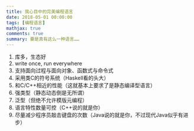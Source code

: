 ```yaml
---
title: 我心目中的完美编程语言
date: 2018-05-01 00:00:00
tags: [编程语言]
mathjax: true
comments: true
summary: 要是真有这么一种语言……
---
```

<ol>
<!-- hexo-inject:begin --><!-- hexo-inject:end --><li>库多，生态好</li>
<li>write once, run everywhere</li>
<li>支持面向过程与面向对象、函数式与命令式</li>
<li>采用类C的符号系统（Haskell看的头大）</li>
<li>和C/C++相近的性能（这就基本上要求了是静态编译型语言）</li>
<li>强类型（静态动态倒是无所谓）</li>
<li>泛型（但绝不允许模版元编程）</li>
<li>语言特性数量可控（C++说的就是你）</li>
<li>尽量减少程序员敲击键盘的次数（Java说的就是你，不过现代Java似乎有进步）</li>
</ol>

